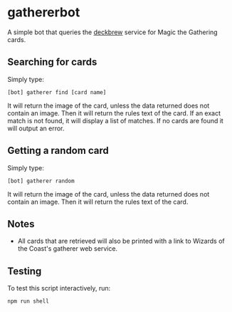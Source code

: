 # gathererbot

A simple bot that queries the [deckbrew](https://deckbrew.com/api/) service for Magic the Gathering cards.

## Searching for cards

Simply type:

```
[bot] gatherer find [card name]
```

It will return the image of the card, unless the data returned does not contain an image. Then it will return the rules text of the card. If an exact match is not found, it will display a list of matches. If no cards are found it will output an error.

## Getting a random card

Simply type:

```
[bot] gatherer random
```

It will return the image of the card, unless the data returned does not contain an image. Then it will return the rules text of the card.

## Notes

* All cards that are retrieved will also be printed with a link to Wizards of the Coast's gatherer web service.

## Testing

To test this script interactively, run:

```
npm run shell
```
